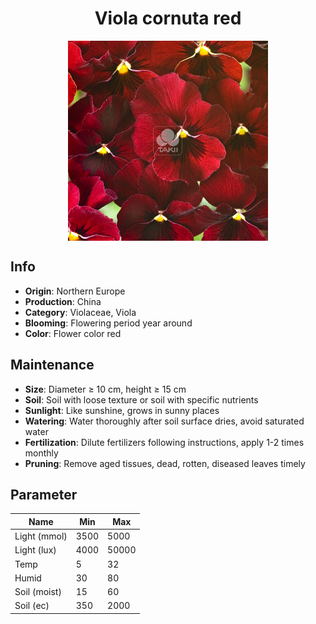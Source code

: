<h1 align='center'>Viola cornuta red</h1>
<p align="center">
    <img 
        align='center'
        width='320'
        src="../images/viola cornuta red.png" 
        alt='Viola cornuta red' />
</p>

## Info

 - **Origin**: Northern Europe
 - **Production**: China
 - **Category**: Violaceae, Viola
 - **Blooming**: Flowering period year around
 - **Color**: Flower color red

## Maintenance

 - **Size**: Diameter ≥ 10 cm, height ≥ 15 cm
 - **Soil**: Soil with loose texture or soil with specific nutrients
 - **Sunlight**: Like sunshine, grows in sunny places
 - **Watering**: Water thoroughly after soil surface dries, avoid saturated water
 - **Fertilization**: Dilute fertilizers following instructions, apply 1-2 times monthly
 - **Pruning**: Remove aged tissues, dead, rotten, diseased leaves timely

## Parameter

| Name         | Min  | Max   |
|--------------|------|-------|
| Light (mmol) | 3500 | 5000  |
| Light (lux)  | 4000 | 50000 |
| Temp         | 5    | 32    |
| Humid        | 30   | 80    |
| Soil (moist) | 15   | 60    |
| Soil (ec)    | 350  | 2000  |